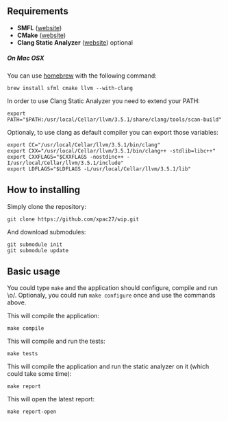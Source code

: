## Requirements

* **SMFL** ([website](http://www.sfml-dev.org/tutorials/2.2/))
* **CMake** ([website](http://www.cmake.org/))
* **Clang Static Analyzer** ([website](http://clang-analyzer.llvm.org/index.html)) optional

##### On Mac OSX

You can use [homebrew](http://mxcl.github.io/homebrew/) with the following command:

    brew install sfml cmake llvm --with-clang

In order to use Clang Static Analyzer you need to extend your PATH:

    export PATH="$PATH:/usr/local/Cellar/llvm/3.5.1/share/clang/tools/scan-build"

Optionaly, to use clang as default compiler you can export those variables:

    export CC="/usr/local/Cellar/llvm/3.5.1/bin/clang"
    export CXX="/usr/local/Cellar/llvm/3.5.1/bin/clang++ -stdlib=libc++"
    export CXXFLAGS="$CXXFLAGS -nostdinc++ -I/usr/local/Cellar/llvm/3.5.1/include"
    export LDFLAGS="$LDFLAGS -L/usr/local/Cellar/llvm/3.5.1/lib"

## How to installing

Simply clone the repository:

    git clone https://github.com/xpac27/wip.git

And download submodules:

    git submodule init
    git submodule update

## Basic usage

You could type `make` and the application should configure, compile and run \o/. Optionaly, you could run `make configure` once and use the commands above.

This will compile the application:

    make compile

This will compile and run the tests:

    make tests

This will compile the application and run the static analyzer on it (which could take some time):

    make report

This will open the latest report:

    make report-open
